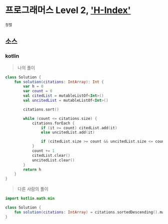 # 프로그래머스 Level 2, ['H-Index'](https://programmers.co.kr/learn/courses/30/lessons/42747)

`정렬`

## 소스

### kotlin

> 나의 풀이

```kotlin
class Solution {
    fun solution(citations: IntArray): Int {
        var h = 0
        var count = 0
        val citedList = mutableListOf<Int>()
        val uncitedList = mutableListOf<Int>()

        citations.sort()

        while (count <= citations.size) {
            citations.forEach {
                if (it >= count) citedList.add(it)
                else uncitedList.add(it)

                if (citedList.size >= count && uncitedList.size <= count) h = count
            }
            count += 1
            citedList.clear()
            uncitedList.clear()
        }
        return h
    }
}
```

> 다른 사람의 풀이

```kotlin
import kotlin.math.min

class Solution {
    fun solution(citations: IntArray) = citations.sortedDescending().mapIndexed { idx, item -> min(idx + 1, item) }.max()
}
```